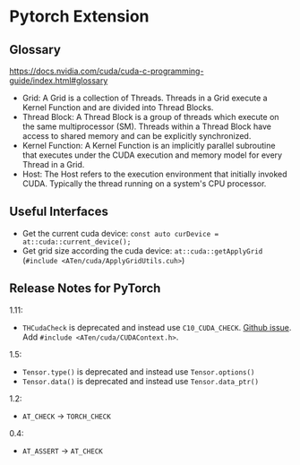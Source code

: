 # Pytorch Extension

## Glossary

<https://docs.nvidia.com/cuda/cuda-c-programming-guide/index.html#glossary>

- Grid: A Grid is a collection of Threads. Threads in a Grid execute a Kernel Function and are divided into Thread Blocks.
- Thread Block: A Thread Block is a group of threads which execute on the same multiprocessor (SM). Threads within a Thread Block have access to shared memory and can be explicitly synchronized.
- Kernel Function: A Kernel Function is an implicitly parallel subroutine that executes under the CUDA execution and memory model for every Thread in a Grid.
- Host: The Host refers to the execution environment that initially invoked CUDA. Typically the thread running on a system's CPU processor.

## Useful Interfaces

- Get the current cuda device: `const auto curDevice = at::cuda::current_device();`
- Get grid size according the cuda device: `at::cuda::getApplyGrid` (`#include <ATen/cuda/ApplyGridUtils.cuh>`)

## Release Notes for PyTorch

1.11:
- `THCudaCheck` is deprecated and instead use `C10_CUDA_CHECK`. [Github issue](https://github.com/pytorch/pytorch/pull/66391). Add `#include <ATen/cuda/CUDAContext.h>`.

1.5:
- `Tensor.type()` is deprecated and instead use `Tensor.options()`
- `Tensor.data()` is deprecated and instead use `Tensor.data_ptr()`

1.2:
- `AT_CHECK` -> `TORCH_CHECK`

0.4:
- `AT_ASSERT` -> `AT_CHECK`
